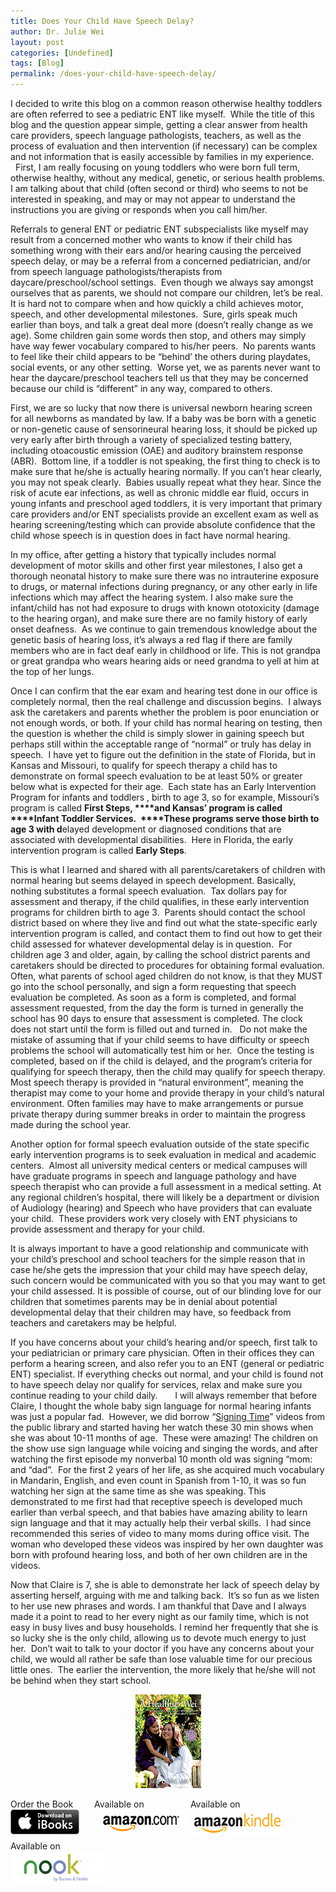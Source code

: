 ```yaml
---
title: Does Your Child Have Speech Delay?
author: Dr. Julie Wei
layout: post
categories: [Undefined]
tags: [Blog]
permalink: /does-your-child-have-speech-delay/
---
```

I decided to write this blog on a common reason otherwise healthy toddlers are often referred to see a pediatric ENT like myself.  While the title of this blog and the question appear simple, getting a clear answer from health care providers, speech language pathologists, teachers, as well as the process of evaluation and then intervention (if necessary) can be complex and not information that is easily accessible by families in my experience.   First, I am really focusing on young toddlers who were born full term, otherwise healthy, without any medical, genetic, or serious health problems. I am talking about that child (often second or third) who seems to not be interested in speaking, and may or may not appear to understand the instructions you are giving or responds when you call him/her.

Referrals to general ENT or pediatric ENT subspecialists like myself may result from a concerned mother who wants to know if their child has something wrong with their ears and/or hearing causing the perceived speech delay, or may be a referral from a concerned pediatrician, and/or from speech language pathologists/therapists from daycare/preschool/school settings.  Even though we always say amongst ourselves that as parents, we should not compare our children, let’s be real.  It is hard not to compare when and how quickly a child achieves motor, speech, and other developmental milestones.  Sure, girls speak much earlier than boys, and talk a great deal more (doesn’t really change as we age). Some children gain some words then stop, and others may simply have way fewer vocabulary compared to his/her peers.  No parents wants to feel like their child appears to be “behind’ the others during playdates, social events, or any other setting.  Worse yet, we as parents never want to hear the daycare/preschool teachers tell us that they may be concerned because our child is “different” in any way, compared to others.

First, we are so lucky that now there is universal newborn hearing screen for all newborns as mandated by law. If a baby was be born with a genetic or non-genetic cause of sensorineural hearing loss, it should be picked up very early after birth through a variety of specialized testing battery, including otoacoustic emission (OAE) and auditory brainstem response (ABR).  Bottom line, if a toddler is not speaking, the first thing to check is to make sure that he/she is actually hearing normally. If you can’t hear clearly, you may not speak clearly.  Babies usually repeat what they hear. Since the risk of acute ear infections, as well as chronic middle ear fluid, occurs in young infants and preschool aged toddlers, it is very important that primary care providers and/or ENT specialists provide an excellent exam as well as hearing screening/testing which can provide absolute confidence that the child whose speech is in question does in fact have normal hearing.

In my office, after getting a history that typically includes normal development of motor skills and other first year milestones, I also get a thorough neonatal history to make sure there was no intrauterine exposure to drugs, or maternal infections during pregnancy, or any other early in life infections which may affect the hearing system. I also make sure the infant/child has not had exposure to drugs with known ototoxicity (damage to the hearing organ), and make sure there are no family history of early onset deafness.  As we continue to gain tremendous knowledge about the genetic basis of hearing loss, it’s always a red flag if there are family members who are in fact deaf early in childhood or life. This is not grandpa or great grandpa who wears hearing aids or need grandma to yell at him at the top of her lungs.

Once I can confirm that the ear exam and hearing test done in our office is completely normal, then the real challenge and discussion begins.  I always ask the caretakers and parents whether the problem is poor enunciation or not enough words, or both. If your child has normal hearing on testing, then the question is whether the child is simply slower in gaining speech but perhaps still within the acceptable range of “normal” or truly has delay in speech.  I have yet to figure out the definition in the state of Florida, but in Kansas and Missouri, to qualify for speech therapy a child has to demonstrate on formal speech evaluation to be at least 50% or greater below what is expected for their age.  Each state has an Early Intervention Program for infants and toddlers , birth to age 3, so for example, Missouri’s program is called **First Steps, ****and Kansas’ program is called ****Infant Toddler Services.  ****These programs serve those birth to age 3 with d**elayed development or diagnosed conditions that are associated with developmental disabilities.  Here in Florida, the early intervention program is called **Early Steps**.

This is what I learned and shared with all parents/caretakers of children with normal hearing but seems delayed in speech development. Basically, nothing substitutes a formal speech evaluation.  Tax dollars pay for assessment and therapy, if the child qualifies, in these early intervention programs for children birth to age 3.  Parents should contact the school district based on where they live and find out what the state-specific early intervention program is called, and contact them to find out how to get their child assessed for whatever developmental delay is in question.  For children age 3 and older, again, by calling the school district parents and caretakers should be directed to procedures for obtaining formal evaluation. Often, what parents of school aged children do not know, is that they MUST go into the school personally, and sign a form requesting that speech evaluation be completed. As soon as a form is completed, and formal assessment requested, from the day the form is turned in generally the school has 90 days to ensure that assessment is completed. The clock does not start until the form is filled out and turned in.   Do not make the mistake of assuming that if your child seems to have difficulty or speech problems the school will automatically test him or her.  Once the testing is completed, based on if the child is delayed, and the program’s criteria for qualifying for speech therapy, then the child may qualify for speech therapy. Most speech therapy is provided in “natural environment”, meaning the therapist may come to your home and provide therapy in your child’s natural environment. Often families may have to make arrangements or pursue private therapy during summer breaks in order to maintain the progress made during the school year.

Another option for formal speech evaluation outside of the state specific early intervention programs is to seek evaluation in medical and academic centers.  Almost all university medical centers or medical campuses will have graduate programs in speech and language pathology and have speech therapist who can provide a full assessment in a medical setting. At any regional children’s hospital, there will likely be a department or division of Audiology (hearing) and Speech who have providers that can evaluate your child.  These providers work very closely with ENT physicians to provide assessment and therapy for your child.

It is always important to have a good relationship and communicate with your child’s preschool and school teachers for the simple reason that in case he/she gets the impression that your child may have speech delay, such concern would be communicated with you so that you may want to get your child assessed. It is possible of course, out of our blinding love for our children that sometimes parents may be in denial about potential developmental delay that their children may have, so feedback from teachers and caretakers may be helpful.

If you have concerns about your child’s hearing and/or speech, first talk to your pediatrician or primary care physician. Often in their offices they can perform a hearing screen, and also refer you to an ENT (general or pediatric ENT) specialist. If everything checks out normal, and your child is found not to have speech delay nor qualify for services, relax and make sure you continue reading to your child daily.       I will always remember that before Claire, I thought the whole baby sign language for normal hearing infants was just a popular fad.  However, we did borrow “[Signing Time][1]” videos from the public library and started having her watch these 30 min shows when she was about 10-11 months of age.  These were amazing! The children on the show use sign language while voicing and singing the words, and after watching the first episode my nonverbal 10 month old was signing “mom: and “dad”.  For the first 2 years of her life, as she acquired much vocabulary in Mandarin, English, and even count in Spanish from 1-10, it was so fun watching her sign at the same time as she was speaking. This demonstrated to me first had that receptive speech is developed much earlier than verbal speech, and that babies have amazing ability to learn sign language and that it may actually help their verbal skills.  I had since recommended this series of video to many moms during office visit. The woman who developed these videos was inspired by her own daughter was born with profound hearing loss, and both of her own children are in the videos.

Now that Claire is 7, she is able to demonstrate her lack of speech delay by asserting herself, arguing with me and talking back.  It’s so fun as we listen to her use new phrases and words. I am thankful that Dave and I always made it a point to read to her every night as our family time, which is not easy in busy lives and busy households. I remind her frequently that she is so lucky she is the only child, allowing us to devote much energy to just her.  Don’t wait to talk to your doctor if you have any concerns about your child, we would all rather be safe than lose valuable time for our precious little ones.  The earlier the intervention, the more likely that he/she will not be behind when they start school.

<span style="width:105px;display:table;margin:0 auto;"><a href="the-book/"><img src="/wp-content/uploads/2014/04/AHealthierWei_cover_150.png" /></a></span>

<p style="height:80px">
  <span style="width:130px;display:inline-block;vertical-align:top;"> Order the Book <a href="https://itunes.apple.com/us/book/a-healthier-wei/id806784060?ls=1&mt=11#" target="_blank" > <img class="size-full wp-image-944" alt="Apple iBooks" title="Apple iBooks" src="/wp-content/uploads/2014/02/Download_on_iBooks_Badge_US-UK_110x40_090513.png" width="110" height="40" /></a> </span> <span style="width:150px;display:inline-block;vertical-align:top;">Available on <a href="http://amzn.to/1fSNqeb" target="_blank" > <img class="size-full wp-image-945" alt="Amazon.com" title="Amazon.com" src="/wp-content/uploads/2014/02/amazon_com_logo_160.jpg" width="160" height="47" /> </a> </span> <span  style="width:150px;display:inline-block;vertical-align:top;">Available on <a href="http://amzn.to/1eHEfNl" target="_blank" > <img class="size-full wp-image-946" alt="Amazon Kindle" title="Amazon Kindle" src="/wp-content/uploads/2014/02/kindle_logo_160.jpg" width="160" height="43" /> </a> </span> <span style="width:150px;display:inline-block;vertical-align:top;">Available on <a href="http://www.barnesandnoble.com/w/a-healthier-wei-julie-wei/1118260302?ean=2940148244592&itm=1&usri=2940148244592" target="_blank" > <img class="size-full wp-image-947" alt="Nook" title="Nook" src="/wp-content/uploads/2014/02/nook_logo_160.png" width="160" height="52" /></a> </span>
</p>



 [1]: http://www.signingtime.com/
 [2]: the-book